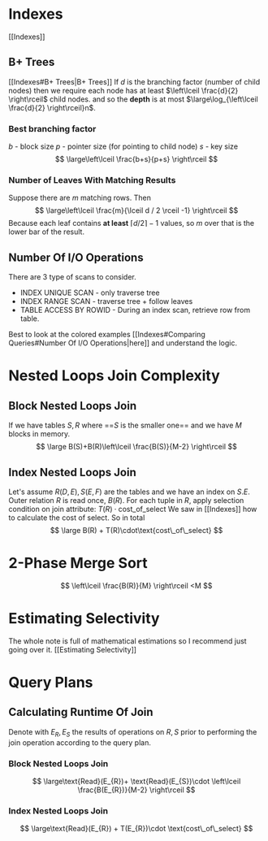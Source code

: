 # Indexes
[[Indexes]]
## B+ Trees
[[Indexes#B+ Trees|B+ Trees]]
If $d$ is the branching factor (number of child nodes)
then we require each node has at least $\left\lceil  \frac{d}{2}  \right\rceil$ child nodes.
and so the **depth** is at most $\large\log_{\left\lceil  \frac{d}{2}  \right\rceil}n$.
### Best branching factor
$b$ - block size
$p$ - pointer size (for pointing to child node)
$s$ - key size
$$
\large\left\lceil  \frac{b+s}{p+s}  \right\rceil
$$
### Number of Leaves With Matching Results
Suppose there are $m$ matching rows. Then
$$
\large\left\lceil  \frac{m}{\lceil d / 2 \rceil -1}  \right\rceil 
$$
Because each leaf contains **at least** $\lceil d / 2 \rceil -1$ values, so $m$ over that is the lower bar of the result.
## Number Of I/O Operations
There are 3 type of scans to consider.
- INDEX UNIQUE SCAN - only traverse tree
- INDEX RANGE SCAN - traverse tree + follow leaves
- TABLE ACCESS BY ROWID - During an index scan, retrieve row from table.

Best to look at the colored examples [[Indexes#Comparing Queries#Number Of I/O Operations|here]] and understand the logic.
# Nested Loops Join Complexity
## Block Nested Loops Join
If we have tables $S,R$ where ==$S$ is the smaller one== and we have $M$ blocks in memory.
$$
\large B(S)+B(R)\left\lceil  \frac{B(S)}{M-2}  \right\rceil 
$$
## Index Nested Loops Join
Let's assume $R(D,E),S(E,F)$ are the tables and we have an index on $S.E$.
Outer relation $R$ is read once, $B(R)$.
For each tuple in $R$, apply selection condition on join attribute: $T(R)\cdot\text{cost\_of\_select}$
We saw in [[Indexes]] how to calculate the cost of select.
So in total
$$
\large B(R) + T(R)\cdot\text{cost\_of\_select}
$$
# 2-Phase Merge Sort
$$
\left\lceil  \frac{B(R)}{M}  \right\rceil <M
$$
# Estimating Selectivity
The whole note is full of mathematical estimations so I recommend just going over it.
[[Estimating Selectivity]]
# Query Plans
## Calculating Runtime Of Join
Denote with $E_{R},E_{S}$ the results of operations on $R,S$ prior to performing the join operation according to the query plan.
### Block Nested Loops Join
$$
\large\text{Read}(E_{R})+ \text{Read}(E_{S})\cdot \left\lceil  \frac{B(E_{R})}{M-2}  \right\rceil
$$
### Index Nested Loops Join
$$
\large\text{Read}(E_{R}) + T(E_{R})\cdot \text{cost\_of\_select}
$$
